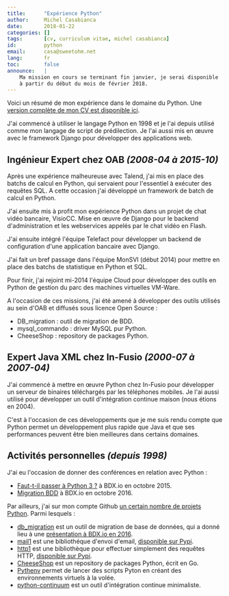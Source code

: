 ```yaml
---
title:      "Expérience Python"
author:     Michel Casabianca
date:       2018-01-22
categories: []
tags:       [cv, curriculum vitae, michel casabianca]
id:         python
email:      casa@sweetohm.net
lang:       fr
toc:        false
announce:   |
    Ma mission en cours se terminant fin janvier, je serai disponible
    à partir du début du mois de février 2018.
---
```


Voici un résumé de mon expérience dans le domaine du Python. Une [version complète de mon CV est disponible ici](http://sweetohm.net/resume/resume.html).

<!--more-->

J'ai commencé à utiliser le langage Python en 1998 et je l'ai depuis utilisé comme mon langage de script de prédilection. Je l'ai aussi mis en œuvre avec le framework Django pour développer des applications web.

Ingénieur Expert chez OAB *(2008-04 à 2015-10)*
-----------------------------------------------

Après une expérience malheureuse avec Talend, j'ai mis en place des batchs de calcul en Python, qui servaient pour l'essentiel à exécuter des requêtes SQL. A cette occasion j'ai développé un framework de batch de calcul en Python.

J'ai ensuite mis à profit mon expérience Python dans un projet de chat vidéo bancaire, VisioCC. Mise en œuvre de Django pour le backend d'administration et les webservices appelés par le chat vidéo en Flash.

J'ai ensuite intégré l'équipe Telefact pour développer un backend de configuration d'une application bancaire avec Django.

J'ai fait un bref passage dans l'équipe MonSVI (début 2014) pour mettre en place des batchs de statistique en Python et SQL.

Pour finir, j'ai rejoint mi-2014 l'équipe Cloud pour développer des outils en Python de gestion du parc des machines virtuelles VM-Ware.

A l'occasion de ces missions, j'ai été amené à développer des outils utilisés au sein d'OAB et diffusés sous licence Open Source :

- DB_migration : outil de migration de BDD.
- mysql_commando : driver MySQL pur Python.
- CheeseShop : repository de packages Python.

Expert Java XML chez In-Fusio *(2000-07 à 2007-04)*
---------------------------------------------------

J'ai commencé à mettre en œuvre Python chez In-Fusio pour développer un serveur de binaires téléchargés par les téléphones mobiles. Je l'ai aussi utilisé pour développer un outil d'intégration continue maison (nous étions en 2004).

C'est à l'occasion de ces développements que je me suis rendu compte que Python permet un développement plus rapide que Java et que ses performances peuvent être bien meilleures dans certains domaines.

Activités personnelles *(depuis 1998)*
--------------------------------------

J'ai eu l'occasion de donner des conférences en relation avec Python :

- [Faut-t-il passer à Python 3 ?](http://sweetohm.net/slides/python-3-migration/) à BDX.io en octobre 2015.
- [Migration BDD](http://sweetohm.net/slides/db-migration/) à BDX.io en octobre 2016.

Par ailleurs, j'ai sur mon compte Github [un certain nombre de projets Python](https://github.com/c4s4?utf8=%E2%9C%93&tab=repositories&q=&type=&language=python). Parmi lesquels :

- [db_migration](https://github.com/c4s4/db_migration) est un outil de migration de base de données, qui a donné lieu à une [présentation à BDX.io en 2016](http://sweetohm.net/slides/db-migration/).
- [mail1](https://github.com/c4s4/mail1) est une bibliothéque d'envoi d'email, [disponible sur Pypi](https://pypi.python.org/pypi/mail1/3.0.1).
- [http1](https://github.com/c4s4/http1) est une bibliothèque pour effectuer simplement des requêtes HTTP, [disponible sur Pypi](https://pypi.python.org/pypi/http1/1.0.1).
- [CheeseShop](https://github.com/c4s4/cheeseshop) est un repository de packages Python, écrit en Go.
- [Pythenv](https://github.com/c4s4/pythenv) permet de lancer des scripts Pyton en créant des environnements virtuels à la volée.
- [python-continuum](https://github.com/c4s4/python-continuum) est un outil d'intégration continue minimaliste.
